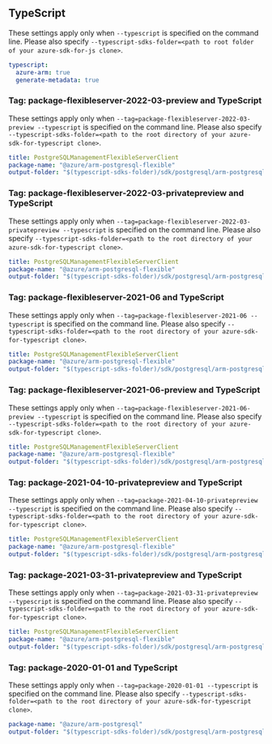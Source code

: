 ## TypeScript

These settings apply only when `--typescript` is specified on the command line.
Please also specify `--typescript-sdks-folder=<path to root folder of your azure-sdk-for-js clone>`.

``` yaml $(typescript)
typescript:
  azure-arm: true
  generate-metadata: true
```

### Tag: package-flexibleserver-2022-03-preview and TypeScript

These settings apply only when `--tag=package-flexibleserver-2022-03-preview --typescript` is specified on the command line.
Please also specify `--typescript-sdks-folder=<path to the root directory of your azure-sdk-for-typescript clone>`.

``` yaml $(tag) == 'package-flexibleserver-2022-03-preview' && $(typescript)
title: PostgreSQLManagementFlexibleServerClient
package-name: "@azure/arm-postgresql-flexible"
output-folder: "$(typescript-sdks-folder)/sdk/postgresql/arm-postgresql-flexible/"
```

### Tag: package-flexibleserver-2022-03-privatepreview and TypeScript

These settings apply only when `--tag=package-flexibleserver-2022-03-privatepreview --typescript` is specified on the command line.
Please also specify `--typescript-sdks-folder=<path to the root directory of your azure-sdk-for-typescript clone>`.

``` yaml $(tag) == 'package-flexibleserver-2022-03-privatepreview' && $(typescript)
title: PostgreSQLManagementFlexibleServerClient
package-name: "@azure/arm-postgresql-flexible"
output-folder: "$(typescript-sdks-folder)/sdk/postgresql/arm-postgresql-flexible/"
```


### Tag: package-flexibleserver-2021-06 and TypeScript

These settings apply only when `--tag=package-flexibleserver-2021-06 --typescript` is specified on the command line.
Please also specify `--typescript-sdks-folder=<path to the root directory of your azure-sdk-for-typescript clone>`.

``` yaml $(tag) == 'package-flexibleserver-2021-06' && $(typescript)
title: PostgreSQLManagementFlexibleServerClient
package-name: "@azure/arm-postgresql-flexible"
output-folder: "$(typescript-sdks-folder)/sdk/postgresql/arm-postgresql-flexible/"
```

### Tag: package-flexibleserver-2021-06-preview and TypeScript

These settings apply only when `--tag=package-flexibleserver-2021-06-preview --typescript` is specified on the command line.
Please also specify `--typescript-sdks-folder=<path to the root directory of your azure-sdk-for-typescript clone>`.

``` yaml $(tag) == 'package-flexibleserver-2021-06-preview' && $(typescript)
title: PostgreSQLManagementFlexibleServerClient
package-name: "@azure/arm-postgresql-flexible"
output-folder: "$(typescript-sdks-folder)/sdk/postgresql/arm-postgresql-flexible/"
```

### Tag: package-2021-04-10-privatepreview and TypeScript

These settings apply only when `--tag=package-2021-04-10-privatepreview --typescript` is specified on the command line.
Please also specify `--typescript-sdks-folder=<path to the root directory of your azure-sdk-for-typescript clone>`.

``` yaml $(tag) == 'package-2021-04-10-privatepreview' && $(typescript)
title: PostgreSQLManagementFlexibleServerClient
package-name: "@azure/arm-postgresql-flexible"
output-folder: "$(typescript-sdks-folder)/sdk/postgresql/arm-postgresql-flexible/"
```

### Tag: package-2021-03-31-privatepreview and TypeScript

These settings apply only when `--tag=package-2021-03-31-privatepreview --typescript` is specified on the command line.
Please also specify `--typescript-sdks-folder=<path to the root directory of your azure-sdk-for-typescript clone>`.

``` yaml $(tag) == 'package-2021-03-31-privatepreview' && $(typescript)
title: PostgreSQLManagementFlexibleServerClient
package-name: "@azure/arm-postgresql-flexible"
output-folder: "$(typescript-sdks-folder)/sdk/postgresql/arm-postgresql-flexible/"
```

### Tag: package-2020-01-01 and TypeScript

These settings apply only when `--tag=package-2020-01-01 --typescript` is specified on the command line.
Please also specify `--typescript-sdks-folder=<path to the root directory of your azure-sdk-for-typescript clone>`.

``` yaml $(tag) == 'package-2020-01-01' && $(typescript)
package-name: "@azure/arm-postgresql"
output-folder: "$(typescript-sdks-folder)/sdk/postgresql/arm-postgresql/"
```
